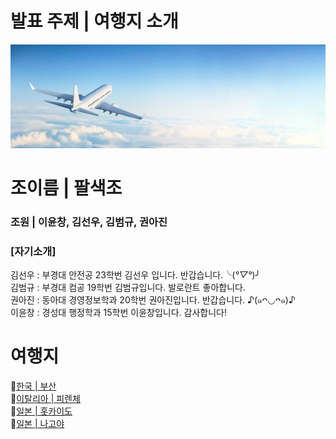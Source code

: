 
# 발표 주제 | 여행지 소개
![비행기](/image/여행1번.jpg)
# 조이름 | 팔색조

### 조원 | 이윤창, 김선우, 김범규, 권아진


    
### [자기소개]
김선우 : 부경대 안전공 23학번 김선우 입니다. 반갑습니다.╰(*°▽°*)╯  
김범규 : 부경대 컴공 19학번 김범규입니다. 발로란트 좋아합니다.  
권아진 : 동아대 경영정보학과 20학번 권아진입니다. 반갑습니다. ♪(๑ᴖ◡ᴖ๑)♪  
이윤창 : 경성대 행정학과 15학번 이윤창입니다. 감사합니다!

여행지
===
📍[한국 | 부산](김선우/Busan.md)  
📍[이탈리아 | 피렌체](권아진/place.md)  
📍[일본 | 홋카이도](김범규/hokkaido.md)  
📍[일본 | 나고야](이윤창/NAGOYA.MD)

